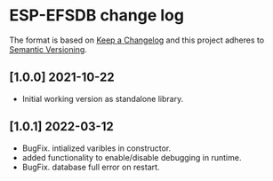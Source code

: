 # ESP-EFSDB change log

The format is based on [Keep a Changelog](http://keepachangelog.com/)
and this project adheres to [Semantic Versioning](http://semver.org/).

## [1.0.0] 2021-10-22
- Initial working version as standalone library.

## [1.0.1] 2022-03-12
- BugFix. intialized varibles in constructor.
- added functionality to enable/disable debugging in runtime.
- BugFix. database full error on restart.